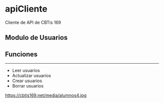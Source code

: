 # apiCliente
Cliente de API de CBTis 169

## Modulo de Usuarios

## Funciones
------------
* Leer usuarios
* Actualizar usuarios
* Crear usuarios
* Borrar usuarios

https://cbtis169.net/media/alumnos4.jpg
